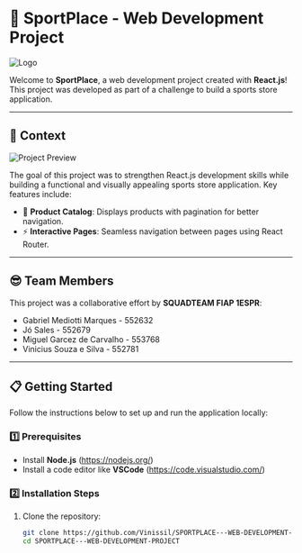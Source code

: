 # 🚀 SportPlace - Web Development Project

![Logo](https://github.com/Vinissil/SPORTPLACE---WEB-DEVELOPMENT-PROJECT/blob/main/src/assets/img/logo.svg)

Welcome to **SportPlace**, a web development project created with **React.js**! This project was developed as part of a challenge to build a sports store application.

---

## 🧠 Context

![Project Preview](https://github.com/Vinissil/SPORTPLACE---WEB-DEVELOPMENT-PROJECT/blob/main/src/assets/img/imageminicial.svg)

The goal of this project was to strengthen React.js development skills while building a functional and visually appealing sports store application. Key features include:

- 📄 **Product Catalog**: Displays products with pagination for better navigation.
- ⚡ **Interactive Pages**: Seamless navigation between pages using React Router.

---

## 😎 Team Members

This project was a collaborative effort by **SQUADTEAM FIAP 1ESPR**:

- Gabriel Mediotti Marques - 552632  
- Jó Sales - 552679  
- Miguel Garcez de Carvalho - 553768  
- Vinicius Souza e Silva - 552781  

---

## 📋 Getting Started

Follow the instructions below to set up and run the application locally:

### 1️⃣ Prerequisites
- Install **Node.js** (https://nodejs.org/)
- Install a code editor like **VSCode** (https://code.visualstudio.com/)

### 2️⃣ Installation Steps
1. Clone the repository:
   ```bash
   git clone https://github.com/Vinissil/SPORTPLACE---WEB-DEVELOPMENT-PROJECT.git
   cd SPORTPLACE---WEB-DEVELOPMENT-PROJECT
